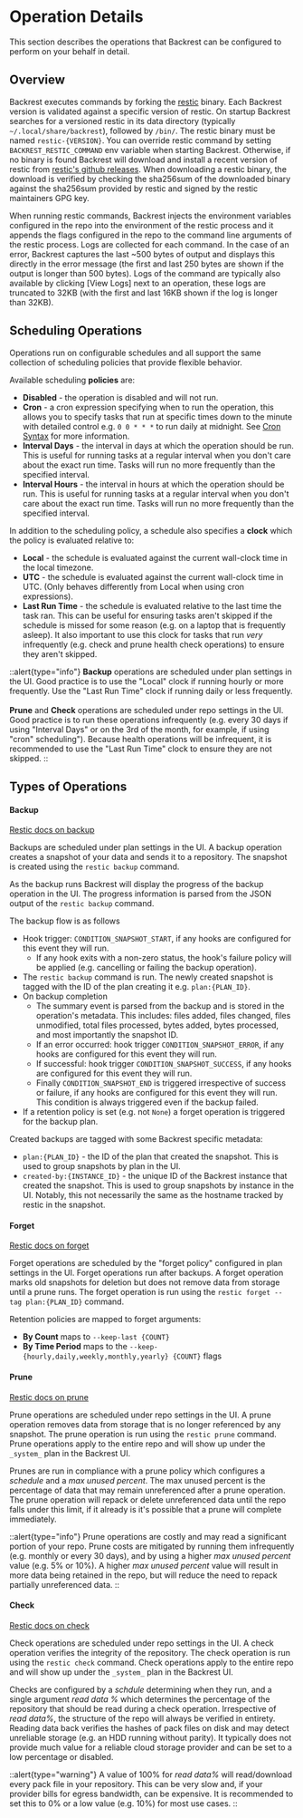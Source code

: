 # Operation Details

This section describes the operations that Backrest can be configured to perform on your behalf in detail.

## Overview

Backrest executes commands by forking the [restic](https://restic.net) binary. Each Backrest version is validated against a specific version of restic. On startup Backrest searches for a versioned restic in its data directory (typically `~/.local/share/backrest`), followed by `/bin/`. The restic binary must be named `restic-{VERSION}`. You can override restic command by setting `BACKREST_RESTIC_COMMAND` env variable when starting Backrest. Otherwise, if no binary is found Backrest will download and install a recent version of restic from [restic's github releases](https://github.com/restic/restic/releases/tag/v0.16.4). When downloading a restic binary, the download is verified by checking the sha256sum of the downloaded binary against the sha256sum provided by restic and signed by the restic maintainers GPG key.

When running restic commands, Backrest injects the environment variables configured in the repo into the environment of the restic process and it appends the flags configured in the repo to the command line arguments of the restic process. Logs are collected for each command. In the case of an error, Backrest captures the last ~500 bytes of output and displays this directly in the error message (the first and last 250 bytes are shown if the output is longer than 500 bytes). Logs of the command are typically also available by clicking \[View Logs\] next to an operation, these logs are truncated to 32KB (with the first and last 16KB shown if the log is longer than 32KB).

## Scheduling Operations

Operations run on configurable schedules and all support the same collection of scheduling policies that provide flexible behavior.

Available scheduling **policies** are:

 * **Disabled** - the operation is disabled and will not run.
 * **Cron** - a cron expression specifying when to run the operation, this allows you to specify tasks that run at specific times down to the minute with detailed control e.g. `0 0 * * *` to run daily at midnight. See [Cron Syntax](https://en.wikipedia.org/wiki/Cron#Syntax) for more information.
 * **Interval Days** - the interval in days at which the operation should be run. This is useful for running tasks at a regular interval when you don't care about the exact run time. Tasks will run no more frequently than the specified interval.
 * **Interval Hours** - the interval in hours at which the operation should be run. This is useful for running tasks at a regular interval when you don't care about the exact run time. Tasks will run no more frequently than the specified interval.

In addition to the scheduling policy, a schedule also specifies a **clock** which the policy is evaluated relative to:

 * **Local** - the schedule is evaluated against the current wall-clock time in the local timezone.
 * **UTC** - the schedule is evaluated against the current wall-clock time in UTC. (Only behaves differently from Local when using cron expressions).
 * **Last Run Time** - the schedule is evaluated relative to the last time the task ran. This can be useful for ensuring tasks aren't skipped if the schedule is missed for some reason (e.g. on a laptop that is frequently asleep). It also important to use this clock for tasks that run _very_ infrequently (e.g. check and prune health check operations) to ensure they aren't skipped.

::alert{type="info"}
**Backup** operations are scheduled under plan settings in the UI. Good practice is to use the "Local" clock if running hourly or more frequently. Use the "Last Run Time" clock if running daily or less frequently.
<br/> <br/>
**Prune** and **Check** operations are scheduled under repo settings in the UI. Good practice is to run these operations infrequently (e.g. every 30 days if using "Interval Days" or on the 3rd of the month, for example, if using "cron" scheduling"). Because health operations will be infrequent, it is recommended to use the "Last Run Time" clock to ensure they are not skipped.
::

## Types of Operations

#### Backup

[Restic docs on backup](https://restic.readthedocs.io/en/latest/040_backup.html)

Backups are scheduled under plan settings in the UI. A backup operation creates a snapshot of your data and sends it to a repository. The snapshot is created using the `restic backup` command.

As the backup runs Backrest will display the progress of the backup operation in the UI. The progress information is parsed from the JSON output of the `restic backup` command.

The backup flow is as follows

- Hook trigger: `CONDITION_SNAPSHOT_START`, if any hooks are configured for this event they will run.
  - If any hook exits with a non-zero status, the hook's failure policy will be applied (e.g. cancelling or failing the backup operation).
- The `restic backup` command is run. The newly created snapshot is tagged with the ID of the plan creating it e.g. `plan:{PLAN_ID}`.
- On backup completion
  - The summary event is parsed from the backup and is stored in the operation's metadata. This includes: files added, files changed, files unmodified, total files processed, bytes added, bytes processed, and most importantly the snapshot ID.
  - If an error occurred: hook trigger `CONDITION_SNAPSHOT_ERROR`, if any hooks are configured for this event they will run.
  - If successful: hook trigger `CONDITION_SNAPSHOT_SUCCESS`, if any hooks are configured for this event they will run. 
  - Finally `CONDITION_SNAPSHOT_END` is triggered irrespective of success or failure, if any hooks are configured for this event they will run. This condition is always triggered even if the backup failed.
 - If a retention policy is set (e.g. not `None`) a forget operation is triggered for the backup plan.

Created backups are tagged with some Backrest specific metadata:

 - `plan:{PLAN_ID}` - the ID of the plan that created the snapshot. This is used to group snapshots by plan in the UI.
 - `created-by:{INSTANCE_ID}` - the unique ID of the Backrest instance that created the snapshot. This is used to group snapshots by instance in the UI. Notably, this not necessarily the same as the hostname tracked by restic in the snapshot.

#### Forget

[Restic docs on forget](https://restic.readthedocs.io/en/latest/060_forget.html)

Forget operations are scheduled by the "forget policy" configured in plan settings in the UI. Forget operations run after backups. A forget operation marks old snapshots for deletion but does not remove data from storage until a prune runs. The forget operation is run using the `restic forget --tag plan:{PLAN_ID}` command.

Retention policies are mapped to forget arguments:

- **By Count** maps to `--keep-last {COUNT}`
- **By Time Period** maps to the `--keep-{hourly,daily,weekly,monthly,yearly} {COUNT}` flags

#### Prune

[Restic docs on prune](https://restic.readthedocs.io/en/latest/060_forget.html)

Prune operations are scheduled under repo settings in the UI. A prune operation removes data from storage that is no longer referenced by any snapshot. The prune operation is run using the `restic prune` command. Prune operations apply to the entire repo and will show up under the `_system_` plan in the Backrest UI.

Prunes are run in compliance with a prune policy which configures a *schedule* and a *max unused percent*. The max unused percent is the percentage of data that may remain unreferenced after a prune operation. The prune operation will repack or delete unreferenced data until the repo falls under this limit, if it already is it's possible that a prune will complete immediately.

::alert{type="info"}
Prune operations are costly and may read a significant portion of your repo. Prune costs are mitigated by running them infrequently (e.g. monthly or every 30 days), and by using a higher *max unused percent* value (e.g. 5% or 10%). A higher *max unused percent* value will result in more data being retained in the repo, but will reduce the need to repack partially unreferenced data.
::

#### Check

[Restic docs on check](https://restic.readthedocs.io/en/latest/080_check.html)

Check operations are scheduled under repo settings in the UI. A check operation verifies the integrity of the repository. The check operation is run using the `restic check` command. Check operations apply to the entire repo and will show up under the `_system_` plan in the Backrest UI.

Checks are configured by a *schdule* determining when they run, and a single argument *read data %* which determines the percentage of the repository that should be read during a check operation. Irrespective of *read data%*, the structure of the repo will always be verified in entirety. Reading data back verifies the hashes of pack files on disk and may detect unreliable storage (e.g. an HDD running without parity). It typically does not provide much value for a reliable cloud storage provider and can be set to a low percentage or disabled. 

::alert{type="warning"}
A value of 100% for *read data%* will read/download every pack file in your repository. This can be very slow and, if your provider bills for egress bandwidth, can be expensive. It is recommended to set this to 0% or a low value (e.g. 10%) for most use cases.
::